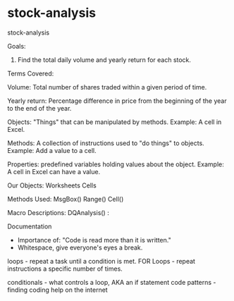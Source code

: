 # stock-analysis
stock-analysis

Goals: 
1) Find the total daily volume and yearly return for each stock. 

Terms Covered: 

Volume: Total number of shares traded within a given period of time.

Yearly return: Percentage difference in price from the beginning 
               of the year to the end of the year.
               
Objects: "Things" that can be manipulated by methods.
Example: A cell in Excel.

Methods: A collection of instructions used to "do things" to objects.
Example: Add a value to a cell.

Properties: predefined variables holding values about the object.
Example: A cell in Excel can have a value. 

Our Objects: 
Worksheets
Cells

Methods Used: 
MsgBox()
Range()
Cell()

Macro Descriptions: 
DQAnalysis() : 


Documentation
  - Importance of: "Code is read more than it is written."
  - Whitespace, give everyone's eyes a break.


loops - repeat a task until a condition is met.
  FOR Loops - repeat instructions a specific number of times.
  
conditionals - what controls a loop, AKA an if statement
code patterns - 
finding coding help on the internet




